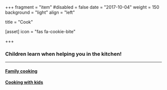 +++
fragment = "item"
#disabled = false
date = "2017-10-04"
weight = 150
background = "light"
align = "left"

title = "Cook"

[asset]
  icon = "fas fa-cookie-bite"

+++

### Children learn when helping you in the kitchen!
  
*****
  
#### [Family cooking](https://drive.google.com/file/d/1fydWc3H42-Eggg7WzG_cN270pRLhB0sH/view?usp=sharing)  
  
#### [Cooking with kids](http://www.kidspot.com.au/kitchen/occasions/cooking-with-kids) 
